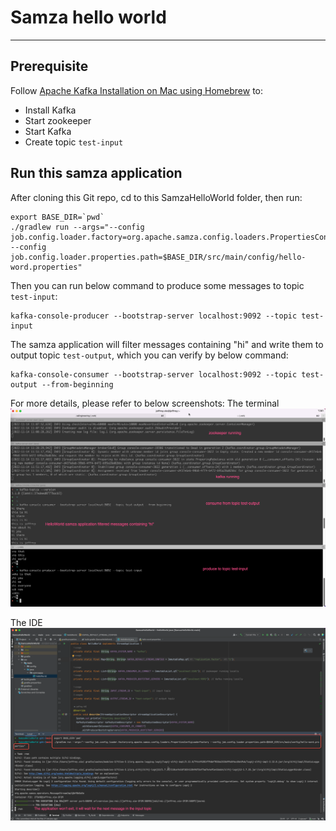 # Samza hello world
<hr>

## Prerequisite

Follow [Apache Kafka Installation on Mac using Homebrew](https://medium.com/@Ankitthakur/apache-kafka-installation-on-mac-using-homebrew-a367cdefd273) to:
- Install Kafka
- Start zookeeper
- Start Kafka
- Create topic `test-input`

## Run this samza application
After cloning this Git repo, cd to this SamzaHelloWorld folder, then run:
```
export BASE_DIR=`pwd`
./gradlew run --args="--config job.config.loader.factory=org.apache.samza.config.loaders.PropertiesConfigLoaderFactory --config job.config.loader.properties.path=$BASE_DIR/src/main/config/hello-word.properties"
```

Then you can run below command to produce some messages to topic `test-input`:
```
kafka-console-producer --bootstrap-server localhost:9092 --topic test-input
```

The samza application will filter messages containing "hi" and write them to output topic `test-output`, which you can verify
by below command:
```
kafka-console-consumer --bootstrap-server localhost:9092 --topic test-output --from-beginning
```

For more details, please refer to below screenshots:
The terminal
![The terminal](./docs/Terminal.png)

The IDE
![The IDE](./docs/IDE.png)



